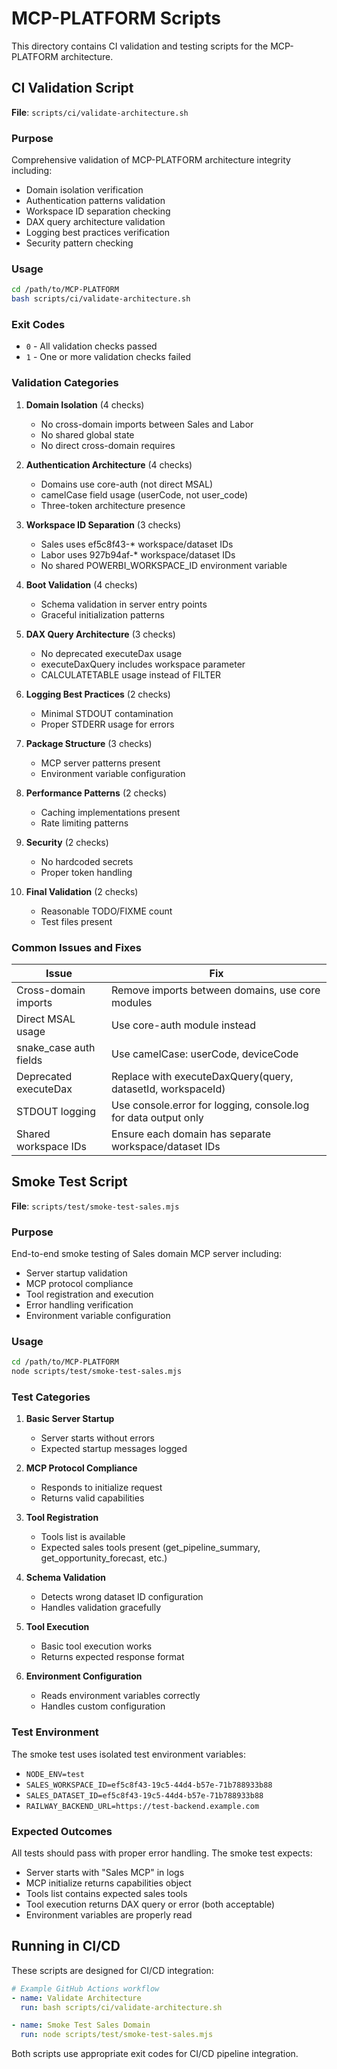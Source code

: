 # MCP-PLATFORM Scripts

This directory contains CI validation and testing scripts for the MCP-PLATFORM architecture.

## CI Validation Script

**File**: `scripts/ci/validate-architecture.sh`

### Purpose
Comprehensive validation of MCP-PLATFORM architecture integrity including:
- Domain isolation verification
- Authentication patterns validation
- Workspace ID separation checking
- DAX query architecture validation
- Logging best practices verification
- Security pattern checking

### Usage
```bash
cd /path/to/MCP-PLATFORM
bash scripts/ci/validate-architecture.sh
```

### Exit Codes
- `0` - All validation checks passed
- `1` - One or more validation checks failed

### Validation Categories

1. **Domain Isolation** (4 checks)
   - No cross-domain imports between Sales and Labor
   - No shared global state
   - No direct cross-domain requires

2. **Authentication Architecture** (4 checks)
   - Domains use core-auth (not direct MSAL)
   - camelCase field usage (userCode, not user_code)
   - Three-token architecture presence

3. **Workspace ID Separation** (3 checks)
   - Sales uses ef5c8f43-* workspace/dataset IDs
   - Labor uses 927b94af-* workspace/dataset IDs
   - No shared POWERBI_WORKSPACE_ID environment variable

4. **Boot Validation** (4 checks)
   - Schema validation in server entry points
   - Graceful initialization patterns

5. **DAX Query Architecture** (3 checks)
   - No deprecated executeDax usage
   - executeDaxQuery includes workspace parameter
   - CALCULATETABLE usage instead of FILTER

6. **Logging Best Practices** (2 checks)
   - Minimal STDOUT contamination
   - Proper STDERR usage for errors

7. **Package Structure** (3 checks)
   - MCP server patterns present
   - Environment variable configuration

8. **Performance Patterns** (2 checks)
   - Caching implementations present
   - Rate limiting patterns

9. **Security** (2 checks)
   - No hardcoded secrets
   - Proper token handling

10. **Final Validation** (2 checks)
    - Reasonable TODO/FIXME count
    - Test files present

### Common Issues and Fixes

| Issue | Fix |
|-------|-----|
| Cross-domain imports | Remove imports between domains, use core modules |
| Direct MSAL usage | Use core-auth module instead |
| snake_case auth fields | Use camelCase: userCode, deviceCode |
| Deprecated executeDax | Replace with executeDaxQuery(query, datasetId, workspaceId) |
| STDOUT logging | Use console.error for logging, console.log for data output only |
| Shared workspace IDs | Ensure each domain has separate workspace/dataset IDs |

## Smoke Test Script

**File**: `scripts/test/smoke-test-sales.mjs`

### Purpose
End-to-end smoke testing of Sales domain MCP server including:
- Server startup validation
- MCP protocol compliance
- Tool registration and execution
- Error handling verification
- Environment variable configuration

### Usage
```bash
cd /path/to/MCP-PLATFORM
node scripts/test/smoke-test-sales.mjs
```

### Test Categories

1. **Basic Server Startup**
   - Server starts without errors
   - Expected startup messages logged

2. **MCP Protocol Compliance**
   - Responds to initialize request
   - Returns valid capabilities

3. **Tool Registration**
   - Tools list is available
   - Expected sales tools present (get_pipeline_summary, get_opportunity_forecast, etc.)

4. **Schema Validation**
   - Detects wrong dataset ID configuration
   - Handles validation gracefully

5. **Tool Execution**
   - Basic tool execution works
   - Returns expected response format

6. **Environment Configuration**
   - Reads environment variables correctly
   - Handles custom configuration

### Test Environment

The smoke test uses isolated test environment variables:
- `NODE_ENV=test`
- `SALES_WORKSPACE_ID=ef5c8f43-19c5-44d4-b57e-71b788933b88`
- `SALES_DATASET_ID=ef5c8f43-19c5-44d4-b57e-71b788933b88`
- `RAILWAY_BACKEND_URL=https://test-backend.example.com`

### Expected Outcomes

All tests should pass with proper error handling. The smoke test expects:
- Server starts with "Sales MCP" in logs
- MCP initialize returns capabilities object
- Tools list contains expected sales tools
- Tool execution returns DAX query or error (both acceptable)
- Environment variables are properly read

## Running in CI/CD

These scripts are designed for CI/CD integration:

```yaml
# Example GitHub Actions workflow
- name: Validate Architecture
  run: bash scripts/ci/validate-architecture.sh

- name: Smoke Test Sales Domain
  run: node scripts/test/smoke-test-sales.mjs
```

Both scripts use appropriate exit codes for CI/CD pipeline integration.
